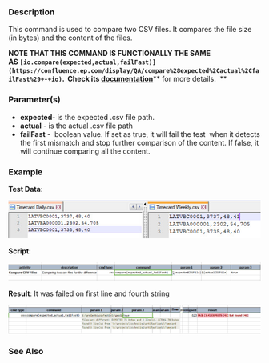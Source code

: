 ### Description

This command is used to compare two CSV files. It compares the file size (in bytes) and the content of the files. 

**NOTE THAT THIS COMMAND IS FUNCTIONALLY THE SAME AS `[io.compare(expected,actual,failFast)](https://confluence.ep.com/display/QA/compare%28expected%2Cactual%2CfailFast%29+-+io)`.  Check its [documentation](https://confluence.ep.com/display/QA/compare%28expected%2Cactual%2CfailFast%29+-+io)**** for more details.  **

### Parameter(s)

- **expected**\- is the expected .csv file path.
- **actual** \- is the actual .csv file path
- **failFast** \-  boolean value. If set as true, it will fail the test  when it detects the first mismatch and stop further comparison of the content. If false, it will continue comparing all the content.

### Example

**Test Data**:

![](image/compare_01.png)

**Script**:

![](image/compare_02.png)

**Result**: It was failed on first line and fourth string

![](image/compare_03.png)

### See Also